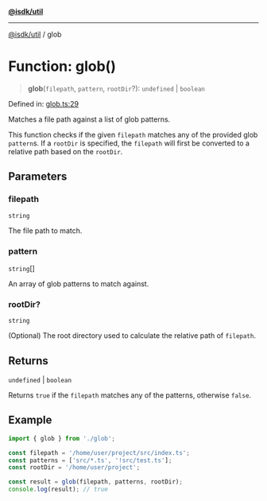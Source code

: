 [**@isdk/util**](../README.md)

***

[@isdk/util](../globals.md) / glob

# Function: glob()

> **glob**(`filepath`, `pattern`, `rootDir`?): `undefined` \| `boolean`

Defined in: [glob.ts:29](https://github.com/isdk/util.js/blob/d57e048e4f751b04d987b4327c0ccab1379da1c3/src/glob.ts#L29)

Matches a file path against a list of glob patterns.

This function checks if the given `filepath` matches any of the provided glob `pattern`s.
If a `rootDir` is specified, the `filepath` will first be converted to a relative path
based on the `rootDir`.

## Parameters

### filepath

`string`

The file path to match.

### pattern

`string`[]

An array of glob patterns to match against.

### rootDir?

`string`

(Optional) The root directory used to calculate the relative path of `filepath`.

## Returns

`undefined` \| `boolean`

Returns `true` if the `filepath` matches any of the patterns, otherwise `false`.

## Example

```typescript
import { glob } from './glob';

const filepath = '/home/user/project/src/index.ts';
const patterns = ['src/*.ts', '!src/test.ts'];
const rootDir = '/home/user/project';

const result = glob(filepath, patterns, rootDir);
console.log(result); // true
```
